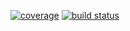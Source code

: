 
[![coverage](https://img.shields.io/codecov/c/github/slact/RyDB/master.svg)](https://codecov.io/gh/slact/RyDB)
[![build status](https://api.cirrus-ci.com/github/slact/RyDB.svg)](https://cirrus-ci.com/github/slact/RyDB)
